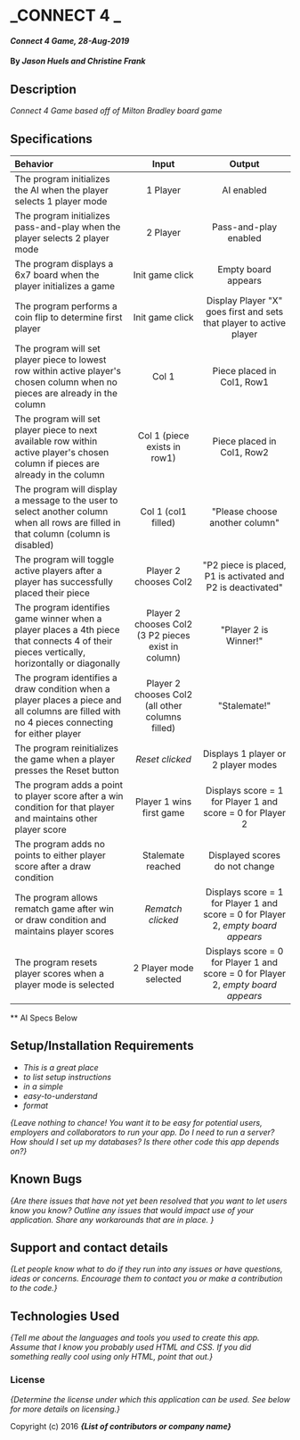 # _CONNECT 4  _

#### _Connect 4 Game, 28-Aug-2019_

#### By _**Jason Huels and Christine Frank**_

## Description

_Connect 4 Game based off of Milton Bradley board game_

## Specifications

| Behavior | Input | Output|
|:------|:---------:|:------:|
|The program initializes the AI when the  player selects 1 player mode | 1 Player | AI enabled |
|The program initializes pass-and-play when the  player selects 2 player mode | 2 Player | Pass-and-play enabled |
|The program displays a 6x7 board when the player initializes a game|Init game click| Empty board appears|
|The program performs a coin flip to determine first player |Init game click| Display Player "X" goes first and sets that player to active player|
|The program will set player piece to lowest row within active player's chosen column when no pieces are already in the column | Col 1 | Piece placed in Col1, Row1 |
|The program will set player piece to next available row within active player's chosen column if pieces are already in the column | Col 1 (piece exists in row1)| Piece placed in Col1, Row2 |
|The program will display a message to the user to select another column when all rows are filled in that column (column is disabled)| Col 1 (col1 filled)| "Please choose another column" |
|The program will toggle active players after a player has successfully placed their piece| Player 2 chooses Col2 | "P2 piece is placed, P1 is activated and P2 is deactivated"|
|The program identifies game winner when a player places a 4th piece that connects 4 of their pieces vertically, horizontally or diagonally| Player 2 chooses Col2 (3 P2 pieces exist in column)| "Player 2 is Winner!"|
|The program identifies a draw condition when a player places a piece and all columns are filled with no 4 pieces connecting for either player| Player 2 chooses Col2 (all other columns filled)| "Stalemate!"|
|The program reinitializes the game when a player presses the Reset button| *Reset clicked*| Displays 1 player or 2 player modes|
|The program adds a point to player score after a win condition for that player and maintains other player score | Player 1 wins first game | Displays score = 1 for Player 1 and score = 0 for Player 2|
|The program adds no points to either player score after a draw condition | Stalemate reached | Displayed scores do not change|
|The program allows rematch game after win or draw condition and maintains player scores | *Rematch clicked* | Displays score = 1 for Player 1 and score = 0 for Player 2, *empty board appears*|
|The program resets player scores when a player mode is selected | 2 Player mode selected | Displays score = 0 for Player 1 and score = 0 for Player 2, *empty board appears*|

** AI Specs Below

## Setup/Installation Requirements

* _This is a great place_
* _to list setup instructions_
* _in a simple_
* _easy-to-understand_
* _format_

_{Leave nothing to chance! You want it to be easy for potential users, employers and collaborators to run your app. Do I need to run a server? How should I set up my databases? Is there other code this app depends on?}_

## Known Bugs

_{Are there issues that have not yet been resolved that you want to let users know you know?  Outline any issues that would impact use of your application.  Share any workarounds that are in place. }_

## Support and contact details

_{Let people know what to do if they run into any issues or have questions, ideas or concerns.  Encourage them to contact you or make a contribution to the code.}_

## Technologies Used

_{Tell me about the languages and tools you used to create this app. Assume that I know you probably used HTML and CSS. If you did something really cool using only HTML, point that out.}_

### License

*{Determine the license under which this application can be used.  See below for more details on licensing.}*

Copyright (c) 2016 **_{List of contributors or company name}_**

